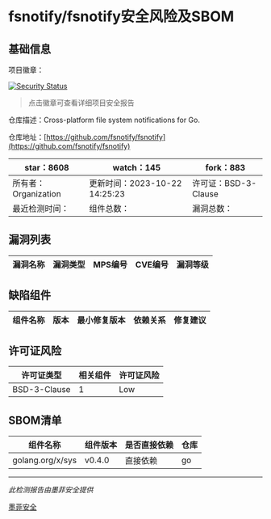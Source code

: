 # fsnotify/fsnotify安全风险及SBOM

## 基础信息

项目徽章：

[![Security Status](https://www.murphysec.com/platform3/v31/badge/1717606554911162368.svg)](https://www.murphysec.com/console/report/1694050100585521152/1717606554911162368)

> 点击徽章可查看详细项目安全报告

仓库描述：Cross-platform file system notifications for Go.

仓库地址：[https://github.com/fsnotify/fsnotify](https://github.com/fsnotify/fsnotify)

| star：8608 | watch：145 | fork：883 |
| ----------- | -------------- | ------------ |
| 所有者：Organization | 更新时间：2023-10-22 14:25:23 | 许可证：BSD-3-Clause |
| 最近检测时间： | 组件总数： | 漏洞总数： |




## 漏洞列表

| 漏洞名称 | 漏洞类型 | MPS编号 | CVE编号 | 漏洞等级 |
| ------- | ------ | ------- | ------ | ----- |





## 缺陷组件

| 组件名称 | 版本 | 最小修复版本 | 依赖关系 | 修复建议 |
| -------- | ---- | ------------ | -------- | -------- |





## 许可证风险

| 许可证类型 | 相关组件 | 许可证风险 |
| ---------- | -------- | ---------- |
|BSD-3-Clause|1|Low|




## SBOM清单

| 组件名称 | 组件版本 | 是否直接依赖 | 仓库 |
| -------- | -------- | ------------ | ---- |
|golang.org/x/sys|v0.4.0|直接依赖|go|


------

*此检测报告由墨菲安全提供*

[墨菲安全](www.murphysec.com)